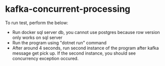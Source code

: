 # kafka-concurrent-processing

To run test, perform the below:
- Run docker sql server db, you cannot use postgres because row version only works on sql server
- Run the program using "dotnet run" command
- After around 4 seconds, run second instance of the program after kafka message get pick up. If the second instance, you should see concurrency exception occured.
